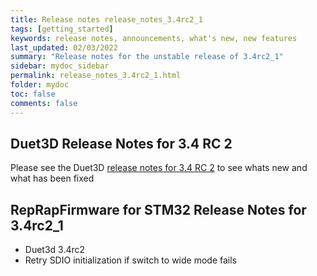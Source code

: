 ```yaml
---
title: Release notes release_notes_3.4rc2_1
tags: [getting_started]
keywords: release notes, announcements, what's new, new features
last_updated: 02/03/2022
summary: "Release notes for the unstable release of 3.4rc2_1"
sidebar: mydoc_sidebar
permalink: release_notes_3.4rc2_1.html
folder: mydoc
toc: false
comments: false
---
```


## Duet3D Release Notes for 3.4 RC 2

Please see the Duet3D [release notes for 3.4 RC 2](https://github.com/Duet3D/RepRapFirmware/wiki/Changelog-RRF-3.x-RC#reprapfirmware-340rc2) to see whats new and what has been fixed

## RepRapFirmware for STM32 Release Notes for 3.4rc2_1

* Duet3d 3.4rc2
* Retry SDIO initialization if switch to wide mode fails